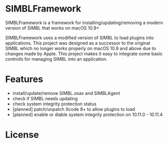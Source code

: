 # SIMBLFramework

SIMBLFramework is a framework for installing/updating/removing a modern version of SIMBL that works on macOS 10.9+

SIMBLFramework uses a modified version of SIMBL to load plugins into applications. This project was designed as a successor to the original SIMBL which no longer works properly on macOS 10.9 and above due to changes made by Apple. This project makes it easy to integrate some basic controlls for managing SIMBL into an application.

# Features

- install/update/remove SIMBL.osax and SIMBLAgent
- check if SIMBL needs updating
- check system integrity protection status
- [planned] patch/unpatch Xcode 8+ to allow plugins to load
- [planned] enable or diable system integrity protection on 10.11.0 - 10.11.4

# License

